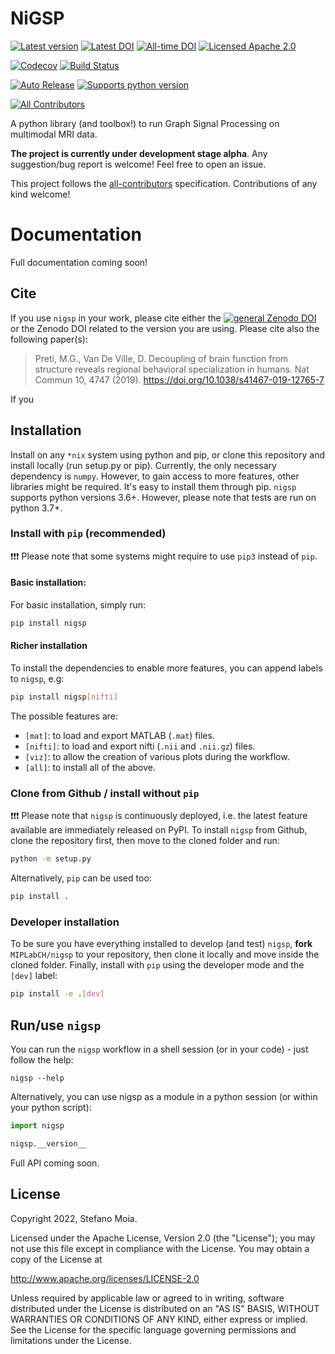 NiGSP
=====

[![Latest version](https://img.shields.io/pypi/v/nigsp?style=flat&logo=pypi)](https://pypi.org/project/nigsp/)
[![Latest DOI](https://zenodo.org/badge/446805866.svg?style=flat&logo=zenodo&label=Latest_DOI)](https://zenodo.org/badge/latestdoi/446805866)
[![All-time DOI](https://zenodo.org/badge/DOI/10.5281/zenodo.6373436.svg?style=flat&logo=zenodo&label=All--time_DOI)](https://doi.org/10.5281/zenodo.6373436)
[![Licensed Apache 2.0](https://img.shields.io/github/license/MIPLabCH/nigsp?style=flat)](https://github.com/MIPLabCH/nigsp/blob/master/LICENSE)

[![Codecov](https://codecov.io/gh/MIPLabCH/nigsp/branch/master/graph/badge.svg?style=flat&logo=codecov)](https://codecov.io/gh/MIPLabCH/nigsp)
[![Build Status](https://circleci.com/gh/MIPLabCH/nigsp.svg?style=shield&logo=circleci)](https://circleci.com/gh/MIPLabCH/nigsp)
<!--[![See the documentation at: https://nigsp.readthedocs.io](https://readthedocs.org/projects/nigsp/badge/?version=latest)](https://nigsp.readthedocs.io/en/latest/?badge=latest) -->

[![Auto Release](https://img.shields.io/badge/release-auto.svg?colorA=888888&colorB=9B065A&label=auto)](https://github.com/intuit/auto)
[![Supports python version](https://img.shields.io/pypi/pyversions/nigsp?style=shield&logo=python)](https://pypi.org/project/nigsp/)

<!-- ALL-CONTRIBUTORS-BADGE:START - Do not remove or modify this section -->
[![All Contributors](https://img.shields.io/badge/all_contributors-1-orange.svg?style=flat)](#contributors)
<!-- ALL-CONTRIBUTORS-BADGE:END -->


A python library (and toolbox!) to run Graph Signal Processing on multimodal MRI data.

**The project is currently under development stage alpha**.
Any suggestion/bug report is welcome! Feel free to open an issue.

This project follows the [all-contributors](https://github.com/all-contributors/all-contributors) specification. Contributions of any kind welcome!

Documentation
=============

Full documentation coming soon!

Cite
----

If you use `nigsp` in your work, please cite either the [![general Zenodo DOI](https://zenodo.org/badge/110845855.svg?label=general_Zenodo_DOI)](https://zenodo.org/badge/latestdoi/110845855) or the Zenodo DOI related to the version you are using.
Please cite also the following paper(s):
> Preti, M.G., Van De Ville, D. Decoupling of brain function from structure reveals regional behavioral specialization in humans. Nat Commun 10, 4747 (2019). https://doi.org/10.1038/s41467-019-12765-7

If you 

Installation
------------

Install on any `*nix` system using python and pip, or clone this repository and install locally (run setup.py or pip).
Currently, the only necessary dependency is `numpy`. However, to gain access to more features, other libraries might be required.
It's easy to install them through pip.
`nigsp` supports python versions 3.6+. However, please note that tests are run on python 3.7+.

### Install with `pip` (recommended)

:exclamation::exclamation::exclamation: Please note that some systems might require to use `pip3` instead of `pip`.

#### Basic installation:
For basic installation, simply run:
```bash
pip install nigsp
```

#### Richer installation
To install the dependencies to enable more features, you can append labels to `nigsp`, e.g:
```bash
pip install nigsp[nifti]
```

The possible features are:
- `[mat]`: to load and export MATLAB (`.mat`) files.
- `[nifti]`: to load and export nifti (`.nii` and `.nii.gz`) files.
- `[viz]`: to allow the creation of various plots during the workflow.
- `[all]`: to install all of the above.

### Clone from Github / install without `pip`

:exclamation::exclamation::exclamation: Please note that `nigsp` is continuously deployed, i.e. the latest feature available are immediately released on PyPI.
To install `nigsp` from Github, clone the repository first, then move to the cloned folder and run:
```bash
python -m setup.py
```

Alternatively, `pip` can be used too:
```bash
pip install .
```

### Developer installation

To be sure you have everything installed to develop (and test) `nigsp`, **fork** `MIPLabCH/nigsp` to your repository, then clone it locally and move inside the cloned folder. Finally, install with `pip` using the developer mode and the `[dev]` label:
```bash
pip install -e .[dev]
```


Run/use `nigsp`
---------------

You can run the `nigsp` workflow in a shell session (or in your code) - just follow the help:
```shell
nigsp --help
```

Alternatively, you can use nigsp as a module in a python session (or within your python script):
```python
import nigsp

nigsp.__version__
```

Full API coming soon.


<!-- ## Contributors ✨

Thanks goes to these wonderful people ([emoji key](https://allcontributors.org/docs/en/emoji-key)): -->

<!-- ALL-CONTRIBUTORS-LIST:START - Do not remove or modify this section -->
<!-- prettier-ignore-start -->
<!-- markdownlint-disable -->


<!-- markdownlint-enable -->
<!-- prettier-ignore-end -->
<!-- ALL-CONTRIBUTORS-LIST:END -->


License
-------

Copyright 2022, Stefano Moia.

Licensed under the Apache License, Version 2.0 (the "License");
you may not use this file except in compliance with the License.
You may obtain a copy of the License at

http://www.apache.org/licenses/LICENSE-2.0

Unless required by applicable law or agreed to in writing, software
distributed under the License is distributed on an "AS IS" BASIS,
WITHOUT WARRANTIES OR CONDITIONS OF ANY KIND, either express or implied.
See the License for the specific language governing permissions and
limitations under the License.

